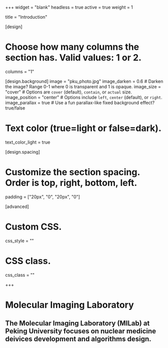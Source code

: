 +++
widget = "blank"
headless = true
active = true
weight = 1

title = "Introduction"

[design]
  # Choose how many columns the section has. Valid values: 1 or 2.
  columns = "1"

[design.background]
  image = "pku_photo.jpg"
  image_darken = 0.6  # Darken the image? Range 0-1 where 0 is transparent and 1 is opaque.
  image_size = "cover"  #  Options are `cover` (default), `contain`, or `actual` size.
  image_position = "center"  # Options include `left`, `center` (default), or `right`.
  image_parallax = true  # Use a fun parallax-like fixed background effect? true/false

  # Text color (true=light or false=dark).
  text_color_light = true

[design.spacing]
  # Customize the section spacing. Order is top, right, bottom, left.
  padding = ["20px", "0", "20px", "0"]

[advanced]
 # Custom CSS. 
 css_style = ""
 
 # CSS class.
 css_class = ""
 
+++

# Molecular Imaging Laboratory

## The Molecular Imaging Laboratory (MILab) at Peking University focuses on nuclear medicine deivices development and algorithms design. 


